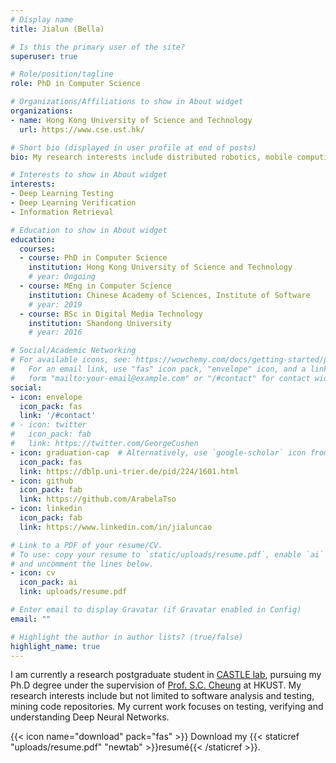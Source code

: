 ```yaml
---
# Display name
title: Jialun (Bella) 

# Is this the primary user of the site?
superuser: true

# Role/position/tagline
role: PhD in Computer Science

# Organizations/Affiliations to show in About widget
organizations:
- name: Hong Kong University of Science and Technology
  url: https://www.cse.ust.hk/

# Short bio (displayed in user profile at end of posts)
bio: My research interests include distributed robotics, mobile computing and programmable matter.

# Interests to show in About widget
interests:
- Deep Learning Testing
- Deep Learning Verification
- Information Retrieval

# Education to show in About widget
education:
  courses:
  - course: PhD in Computer Science
    institution: Hong Kong University of Science and Technology
    # year: Ongoing
  - course: MEng in Computer Science
    institution: Chinese Academy of Sciences, Institute of Software
    # year: 2019
  - course: BSc in Digital Media Technology
    institution: Shandong University
    # year: 2016

# Social/Academic Networking
# For available icons, see: https://wowchemy.com/docs/getting-started/page-builder/#icons
#   For an email link, use "fas" icon pack, "envelope" icon, and a link in the
#   form "mailto:your-email@example.com" or "/#contact" for contact widget.
social:
- icon: envelope
  icon_pack: fas
  link: '/#contact'
# - icon: twitter
#   icon_pack: fab
#   link: https://twitter.com/GeorgeCushen
- icon: graduation-cap  # Alternatively, use `google-scholar` icon from `ai` icon pack
  icon_pack: fas
  link: https://dblp.uni-trier.de/pid/224/1601.html
- icon: github
  icon_pack: fab
  link: https://github.com/ArabelaTso
- icon: linkedin
  icon_pack: fab
  link: https://www.linkedin.com/in/jialuncao

# Link to a PDF of your resume/CV.
# To use: copy your resume to `static/uploads/resume.pdf`, enable `ai` icons in `params.toml`, 
# and uncomment the lines below.
- icon: cv
  icon_pack: ai
  link: uploads/resume.pdf

# Enter email to display Gravatar (if Gravatar enabled in Config)
email: ""

# Highlight the author in author lists? (true/false)
highlight_name: true
---
```


I am currently a research postgraduate student in [CASTLE lab](http://sccpu2.cse.ust.hk/castle/index.html), pursuing my Ph.D degree under the supervision of [Prof. S.C. Cheung](http://www.cse.ust.hk/faculty/scc/) at HKUST. My research interests include but not limited to software analysis and testing, mining code repositories. My current work focuses on testing, verifying and understanding Deep Neural Networks.

{{< icon name="download" pack="fas" >}} Download my {{< staticref "uploads/resume.pdf" "newtab" >}}resumé{{< /staticref >}}.
